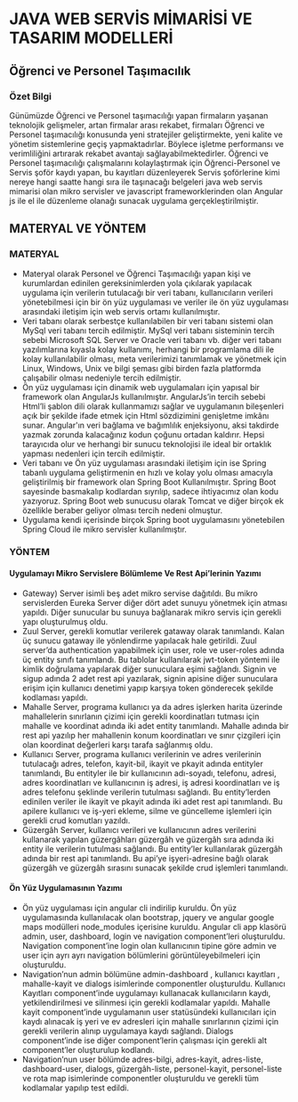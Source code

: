# JAVA WEB SERVİS MİMARİSİ VE TASARIM MODELLERİ
## Öğrenci ve Personel Taşımacılık
### Özet Bilgi
Günümüzde Öğrenci ve Personel taşımacılığı yapan firmaların yaşanan teknolojik gelişmeler, artan firmalar arası rekabet, firmaları Öğrenci ve Personel taşımacılığı konusunda yeni stratejiler geliştirmekte, yeni kalite ve yönetim sistemlerine geçiş yapmaktadırlar. Böylece işletme performansı ve verimliliğini artırarak rekabet avantajı sağlayabilmektedirler. Öğrenci ve Personel taşımacılığı çalışmalarını kolaylaştırmak için Öğrenci-Personel ve Servis şoför kaydı yapan, bu kayıtları düzenleyerek Servis şoförlerine kimi nereye hangi saatte hangi sıra ile taşınacağı belgeleri java web servis mimarisi olan mikro servisler ve javascript frameworklerinden olan Angular js ile el ile düzenleme olanağı sunacak uygulama gerçekleştirilmiştir.
## MATERYAL VE YÖNTEM
### MATERYAL
* Materyal olarak Personel ve Öğrenci Taşımacılığı yapan kişi ve kurumlardan edinilen gereksinimlerden yola çıkılarak yapılacak uygulama için verilerin tutulacağı bir veri tabanı, kullanıcıların verileri yönetebilmesi için bir ön yüz uygulaması ve veriler ile ön yüz uygulaması arasındaki iletişim için web servis ortamı kullanılmıştır.
* Veri tabanı olarak serbestçe kullanılabilen bir veri tabanı sistemi olan MySql veri tabanı tercih edilmiştir. MySql veri tabanı sisteminin tercih sebebi Microsoft SQL Server ve Oracle veri tabanı vb. diğer veri tabanı yazılımlarına kıyasla kolay kullanımı, herhangi bir programlama dili ile kolay kullanılabilir olması, meta verilerimizi tanımlamak ve yönetmek için Linux, Windows, Unix ve bilgi şeması gibi birden fazla platformda çalışabilir olması nedeniyle tercih edilmiştir.
* Ön yüz uygulaması için dinamik web uygulamaları için yapısal bir framework olan AngularJs kullanılmıştır. AngularJs’in tercih sebebi Html’li şablon dili olarak kullanmamızı sağlar ve uygulamanın bileşenleri açık bir şekilde ifade etmek için Html sözdizimini genişletme imkânı sunar. Angular'ın veri bağlama ve bağımlılık enjeksiyonu, aksi takdirde yazmak zorunda kalacağınız kodun çoğunu ortadan kaldırır. Hepsi tarayıcıda olur ve herhangi bir sunucu teknolojisi ile ideal bir ortaklık yapması nedenleri için tercih edilmiştir.
* Veri tabanı ve Ön yüz uygulaması arasındaki iletişim için ise Spring tabanlı uygulama geliştirmenin en hızlı ve kolay yolu olması amacıyla geliştirilmiş bir framework olan Spring Boot Kullanılmıştır. Spring Boot sayesinde basmakalıp kodlardan sıyrılıp, sadece ihtiyacımız olan kodu yazıyoruz. Spring Boot web sunucusu olarak Tomcat ve diğer birçok ek özellikle beraber geliyor olması tercih nedeni olmuştur.
* Uygulama kendi içerisinde birçok Spring boot uygulamasını yönetebilen Spring Cloud ile mikro servisler kullanılmıştır.
### YÖNTEM
#### Uygulamayı Mikro Servislere Bölümleme Ve Rest Api’lerinin Yazımı
* Gateway) Server isimli beş adet mikro servise dağıtıldı. Bu mikro servislerden Eureka Server diğer dört adet sunuyu yönetmek için atması yapıldı. Diğer sunucular bu sunuya bağlanarak mikro servis için gerekli yapı oluşturulmuş oldu.
* Zuul Server, gerekli komutlar verilerek gataway olarak tanımlandı. Kalan üç sunucu gataway ile yönlendirme yapılacak hale getirildi. Zuul server’da authentication yapabilmek için user, role ve user-roles adında üç entity sınıfı tanımlandı. Bu tablolar kullanılarak jwt-token yöntemi ile kimlik doğrulama yapılarak diğer sunuculara eşimi sağlandı. Signin ve sigup adında 2 adet rest api yazılarak, signin apisine diğer sunuculara erişim için kullanıcı denetimi yapıp karşıya token gönderecek şekilde kodlaması yapıldı.
* Mahalle Server, programa kullanıcı ya da adres işlerken harita üzerinde mahallelerin sınırlanın çizimi için gerekli koordinatları tutması için mahalle ve koordinat adında iki adet entity tanımlandı. Mahalle adında bir rest api yazılıp her mahallenin konum koordinatları ve sınır çizgileri için olan koordinat değerleri karşı tarafa sağlanmış oldu.
* Kullanıcı Server, programa kullanıcı verilerinin ve adres verilerinin tutulacağı adres, telefon, kayit-bil, ikayit ve pkayit adında entityler tanımlandı, Bu entityler ile bir kullanıcının adı-soyadı, telefonu, adresi, adres koordinatları ve kullanıcının iş adresi, iş adresi koordinatları ve iş adres telefonu şeklinde verilerin tutulması sağlandı. Bu entity’lerden edinilen veriler ile ikayit ve pkayit adında iki adet rest api tanımlandı. Bu apilere kullanıcı ve iş-yeri ekleme, silme ve güncelleme işlemleri için gerekli crud komutları yazıldı.
* Güzergâh Server, kullanıcı verileri ve kullanıcının adres verilerini kullanarak yapılan güzergâhları güzergâh ve güzergâh sıra adında iki entity ile verilerin tutulması sağlandı. Bu entity’ler kullanılarak güzergâh adında bir rest api tanımlandı. Bu api’ye işyeri-adresine bağlı olarak güzergâh ve güzergâh sırasını sunacak şekilde crud işlemleri tanımlandı.
#### Ön Yüz Uygulamasının Yazımı
* Ön yüz uygulaması için angular cli indirilip kuruldu. Ön yüz uygulamasında kullanılacak olan bootstrap, jquery ve angular google maps modülleri node_modules içerisine kuruldu.
Angular cli app klasörü admin, user, dashboard, login ve navigation component’leri oluşturuldu. Navigation component’ine login olan kullanıcının tipine göre admin ve user için ayrı ayrı navigation bölümlerini görüntüleyebilmeleri için oluşturuldu.
* Navigation’nun admin bölümüne admin-dashboard , kullanıcı kayıtları , mahalle-kayit ve dialogs isimlerinde componentler oluşturuldu. Kullanıcı Kayıtları component’inde uygulamayı kullanacak kullanıcıların kaydı, yetkilendirilmesi ve silinmesi için gerekli kodlamalar yapıldı. Mahalle kayit component’inde uygulamanın user statüsündeki kullanıcıları için kaydı alınacak iş yeri ve ev adresleri için mahalle sınırlarının çizimi için gerekli verilerin alınıp uygulamaya kaydı sağlandı. Dialogs component’inde ise diğer component’lerin çalışması için gerekli alt component’ler oluşturulup kodlandı. 
* Navigation’nun user bölümde adres-bilgi, adres-kayit, adres-liste, dashboard-user, dialogs, güzergâh-liste, personel-kayit, personel-liste ve rota map isimlerinde componentler oluşturuldu ve gerekli tüm kodlamalar yapılıp test edildi.
 

 
